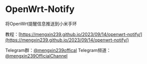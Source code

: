 # OpenWrt-Notify
将OpenWrt提醒信息推送到小米手环

教程：[https://mengxin239.github.io/2023/09/14/openwrt-notify/](https://mengxin239.github.io/2023/09/14/openwrt-notify/)

Telegram群：[@mengxin239offical](https://t.me/mengxin239offical)
Telegram频道：[@mengxin239OfficialChannel](https://t.me/mengxin239OfficialChannel)
